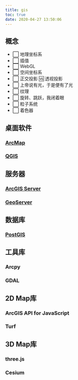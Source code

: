 ```yaml
---
title: gis
toc: true
date: 2020-04-27 13:50:06
---
```


## 概念

- ⬜ 地理坐标系
- ⬜ 插值
- ⬜ WebGL
- ⬜ 空间坐标系
- ⬜ 正交投影 🆚 透视投影
- ⬜ 上帝说有光，于是便有了光
- ⬜ 纹理
- ⬜ 旋转、跳跃，我闭着眼
- ⬜ 粒子系统
- ⬜ 着色器

## 桌面软件

### [ArcMap](https://desktop.arcgis.com/zh-cn/desktop/)

### [QGIS](https://www.qgis.org/zh_CN/site/)

## 服务器

### [ArcGIS Server](https://enterprise.arcgis.com/zh-cn/server/)

### [GeoServer](http://geoserver.org/)

## 数据库

### [PostGIS](http://www.postgis.org/)

## 工具库

### Arcpy

### GDAL

## 2D Map库

### ArcGIS API for JavaScript

### Turf

## 3D Map库

### three.js

### Cesium

